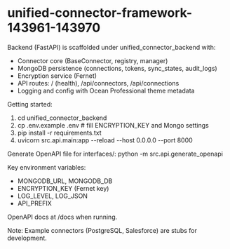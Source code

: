 # unified-connector-framework-143961-143970

Backend (FastAPI) is scaffolded under unified_connector_backend with:
- Connector core (BaseConnector, registry, manager)
- MongoDB persistence (connections, tokens, sync_states, audit_logs)
- Encryption service (Fernet)
- API routes: / (health), /api/connectors, /api/connections
- Logging and config with Ocean Professional theme metadata

Getting started:
1) cd unified_connector_backend
2) cp .env.example .env  # fill ENCRYPTION_KEY and Mongo settings
3) pip install -r requirements.txt
4) uvicorn src.api.main:app --reload --host 0.0.0.0 --port 8000

Generate OpenAPI file for interfaces/:
python -m src.api.generate_openapi

Key environment variables:
- MONGODB_URL, MONGODB_DB
- ENCRYPTION_KEY (Fernet key)
- LOG_LEVEL, LOG_JSON
- API_PREFIX

OpenAPI docs at /docs when running.

Note: Example connectors (PostgreSQL, Salesforce) are stubs for development.